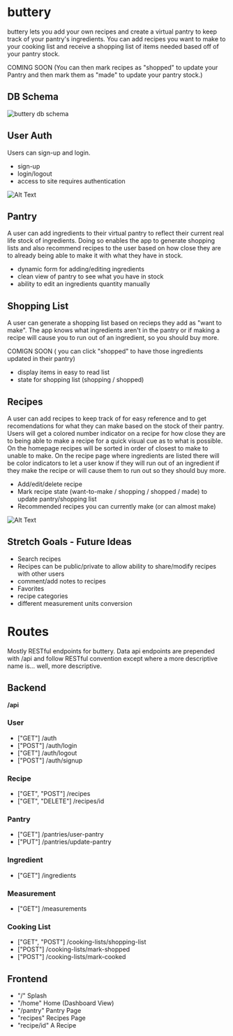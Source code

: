 # buttery

buttery lets you add your own recipes and create a virtual pantry to keep track of your pantry's ingredients. You can add recipes you want to make to your cooking list and receive a shopping list of items needed based off of your pantry stock.

COMING SOON (You can then mark recipes as "shopped" to update your Pantry and then mark them as "made" to update your pantry stock.)

## DB Schema

![buttery db schema](https://i.imgur.com/kdGlheD.pnga)

## User Auth

Users can sign-up and login.

- sign-up
- login/logout
- access to site requires authentication

![Alt Text](https://media.giphy.com/media/ClZZPi3QXgXXoNRyyG/giphy.gif)

## Pantry

A user can add ingredients to their virtual pantry to reflect their current real life stock of ingredients. Doing so enables the app to generate
shopping lists and also recommend recipes to the user based on how close they are to already being able to make it with what they have in stock.

- dynamic form for adding/editing ingredients
- clean view of pantry to see what you have in stock
- ability to edit an ingredients quantity manually

## Shopping List

A user can generate a shopping list based on recieps they add as "want to make". The app knows what ingredients aren't in the pantry or if making a recipe will cause you to run out of an ingredient, so you should buy more.

COMIGN SOON ( you can click "shopped" to have those ingredients updated in their pantry)

- display items in easy to read list
- state for shopping list (shopping / shopped)

## Recipes

A user can add recipes to keep track of for easy reference and to get recomendations for what they can make based on the stock of their pantry.
Users will get a colored number indicator on a recipe for how close they are to being able to make a recipe for a quick visual cue as to what is possible. On the homepage recipes will be sorted in order of closest to make to unable to make. On the recipe page where ingredients are listed there will be color indicators to let a user know if they will run out of an ingredient if they make the recipe or will cause them to run out so they should buy more.

- Add/edit/delete recipe
- Mark recipe state (want-to-make / shopping / shopped / made) to update pantry/shopping list
- Recommended recipes you can currently make (or can almost make)

![Alt Text](https://media.giphy.com/media/YHw43U1Q8k6mSHg8Dy/giphy.gif)


## Stretch Goals - Future Ideas

- Search recipes
- Recipes can be public/private to allow ability to share/modify recipes with other users
- comment/add notes to recipes
- Favorites
- recipe categories
- different measurement units conversion

# Routes
Mostly RESTful endpoints for buttery. Data api endpoints are prepended with /api and follow RESTful convention except where a more descriptive name is... well, more descriptive.

## Backend

**/api**

### User

- ["GET"] /auth
- ["POST"] /auth/login
- ["GET"] /auth/logout
- ["POST"] /auth/signup

### Recipe

- ["GET", "POST"] /recipes
- ["GET", "DELETE"] /recipes/id

### Pantry

- ["GET"] /pantries/user-pantry
- ["PUT"] /pantries/update-pantry

### Ingredient

- ["GET"] /ingredients

### Measurement

- ["GET"] /measurements

### Cooking List

- ["GET", "POST"] /cooking-lists/shopping-list
- ["POST"] /cooking-lists/mark-shopped
- ["POST"] /cooking-lists/mark-cooked

## Frontend

 - "/" Splash
 - "/home" Home (Dashboard View)
 - "/pantry" Pantry Page
 - "recipes" Recipes Page
 - "recipe/id" A Recipe

